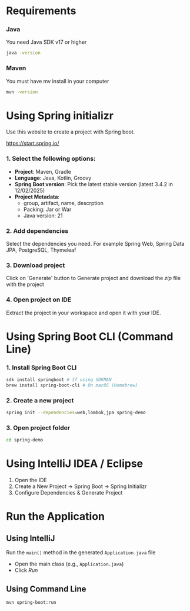 # Requirements

### Java

You need Java SDK v17 or higher

```sh
java -version
```

### Maven

You must have mv install in your computer

```sh
mvn -version
```

# Using Spring initializr

Use this website to create a project with Spring boot.

https://start.spring.io/

### 1. Select the following options:

- **Project**: Maven, Gradle
- **Lenguage**: Java, Kotlin, Groovy
- **Spring Boot version**: Pick the latest stable version (latest 3.4.2 in 12/02/2025)
- **Project Metadata**:
  - group, artifact, name, descrption
  - Packing: Jar or War
  - Java version: 21

### 2. Add dependencies

Select the dependencies you need. For example Spring Web, Spring Data JPA, PostgreSQL, Thymeleaf

### 3. Download project

Click on 'Generate' button to Generate project and download the _zip_ file with the project

### 4. Open project on IDE

Extract the project in your workspace and open it with your IDE.

# Using Spring Boot CLI (Command Line)

### 1. Install Spring Boot CLI

```sh
sdk install springboot # If using SDKMAN
brew install spring-boot-cli # On macOS (Homebrew)
```

### 2. Create a new project

```sh
spring init --dependencies=web,lombok,jpa spring-demo
```

### 3. Open project folder

```sh
cd spring-demo
```

# Using IntelliJ IDEA / Eclipse

1. Open the IDE
2. Create a New Project → Spring Boot → Spring Initializr
3. Configure Dependencies & Generate Project

# Run the Application

## Using IntelliJ

Run the `main()` method in the generated `Application.java` file

- Open the main class (e.g., `Application.java`)
- Click _Run_

## Using Command Line

```sh
mvn spring-boot:run
```
